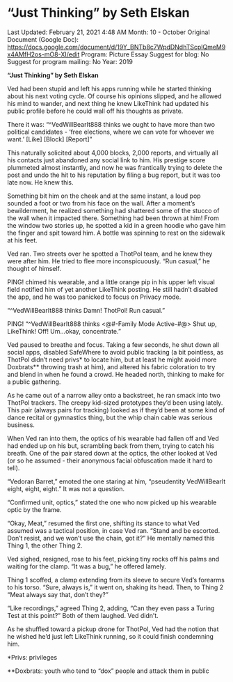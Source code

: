 # “Just Thinking” by Seth Elskan

Last Updated: February 21, 2021 4:48 AM
Month: 10 - October
Original Document (Google Doc): https://docs.google.com/document/d/19Y_BNTb8c7WpdDNdhTScplQmeM9x4AMfH2os-mO8-XI/edit
Program: Picture Essay
Suggest for blog: No
Suggest for program mailing: No
Year: 2019

**“Just Thinking” by Seth Elskan**

Ved had been stupid and left his apps running while he started thinking about his next voting cycle. Of course his opinions slipped, and he allowed his mind to wander, and next thing he knew LikeThink had updated his public profile before he could wall off his thoughts as private.

There it was: “^VedWillBearIt888 thinks we ought to have more than two political candidates - ‘free elections, where we can vote for whoever we want.’ [Like] [Block] [Report]”

This naturally solicited about 4,000 blocks, 2,000 reports, and virtually all his contacts just abandoned any social link to him. His prestige score plummeted almost instantly, and now he was frantically trying to delete the post and undo the hit to his reputation by filing a bug report, but it was too late now. He knew this.

Something bit him on the cheek and at the same instant, a loud pop sounded a foot or two from his face on the wall. After a moment’s bewilderment, he realized something had shattered some of the stucco of the wall when it impacted there. Something had been thrown at him! From the window two stories up, he spotted a kid in a green hoodie who gave him the finger and spit toward him. A bottle was spinning to rest on the sidewalk at his feet.

Ved ran. Two streets over he spotted a ThotPol team, and he knew they were after him. He tried to flee more inconspicuously. “Run casual,” he thought of himself.

PING! chimed his wearable, and a little orange pip in his upper left visual field notified him of yet another LikeThink posting. He still hadn’t disabled the app, and he was too panicked to focus on Privacy mode.

“^VedWillBearIt888 thinks Damn! ThotPol! Run casual.”

PING! “^VedWillBearIt888 thinks <@#-Family Mode Active-#@> Shut up, LikeThink! Off! Um...okay, concentrate.”

Ved paused to breathe and focus. Taking a few seconds, he shut down all social apps, disabled SafeWhere to avoid public tracking (a bit pointless, as ThotPol didn’t need privs* to locate him, but at least he might avoid more Doxbrats** throwing trash at him), and altered his fabric coloration to try and blend in when he found a crowd. He headed north, thinking to make for a public gathering.

As he came out of a narrow alley onto a backstreet, he ran smack into two ThotPol trackers. The creepy kid-sized prototypes they’d been using lately. This pair (always pairs for tracking) looked as if they’d been at some kind of dance recital or gymnastics thing, but the whip chain cable was serious business.

When Ved ran into them, the optics of his wearable had fallen off and Ved had ended up on his but, scrambling back from them, trying to catch his breath. One of the pair stared down at the optics, the other looked at Ved (or so he assumed - their anonymous facial obfuscation made it hard to tell).

“Vedoran Barret,” emoted the one staring at him, “pseudentity VedWillBearIt eight, eight, eight.” It was not a question.

“Confirmed unit, optics,” stated the one who now picked up his wearable optic by the frame.

“Okay, Meat,” resumed the first one, shifting its stance to what Ved assumed was a tactical position, in case Ved ran. “Stand and be escorted. Don’t resist, and we won’t use the chain, got it?” He mentally named this Thing 1, the other Thing 2.

Ved sighed, resigned, rose to his feet, picking tiny rocks off his palms and waiting for the clamp. “It was a bug,” he offered lamely.

Thing 1 scoffed, a clamp extending from its sleeve to secure Ved’s forearms to his torso. “Sure, always is,” it went on, shaking its head. Then, to Thing 2 “Meat always say that, don’t they?”

“Like recordings,” agreed Thing 2, adding, “Can they even pass a Turing Test at this point?” Both of them laughed. Ved didn’t.

As he shuffled toward a pickup drone for ThotPol, Ved had the notion that he wished he’d just left LikeThink running, so it could finish condemning him.

*Privs: privileges

**Doxbrats: youth who tend to “dox” people and attack them in public